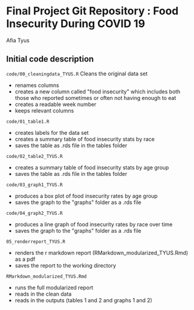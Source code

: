Final Project Git Repository : Food Insecurity During COVID 19
================
Afia Tyus

## Initial code description

`code/00_cleaningdata_TYUS.R`
Cleans the original data set
  - renames columns
  - creates a new column called "food insecurity" which includes both those who reported sometimes or often not having enough to eat
  - creates a readable week number
  - keeps relevant columns

`code/01_table1.R`
  - creates labels for the data set
  - creates a summary table of food insecurity stats by race
  - saves the table as .rds file in the tables folder

`code/02_table2_TYUS.R`
  - creates a summary table of food insecurity stats by age group
  - saves the table as .rds file in the tables folder

`code/03_graph1_TYUS.R`
  - produces a box plot of food insecurity rates by age group
  - saves the graph to the "graphs" folder as a .rds file

`code/04_graph2_TYUS.R`
  - produces a line graph of food insecurity rates by race over time
  - saves the graph to the "graphs" folder as a .rds file

`05_renderreport_TYUS.R`
  - renders the r markdown report (RMarkdown_modularized_TYUS.Rmd) as a pdf
  - saves the report to the working directory

`RMarkdown_modularized_TYUS.Rmd`
  - runs the full modularized report
  - reads in the clean data
  - reads in the outputs (tables 1 and 2 and graphs 1 and 2)
